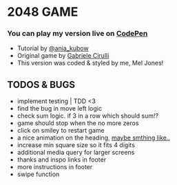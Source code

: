 # 2048 GAME

### You can play my version live on [CodePen](https://codepen.io/MoodyBones/full/GRZPjva)

- Tutorial by [@ania_kubow](https://www.youtube.com/watch?v=aDn2g8XfSMc&ab_channel=AniaKub%C3%B3w%23JavaScriptGames)
- Original game by [Gabriele Cirulli](https://play2048.co/)
- This version was coded & styled by me, Mel Jones!

## TODOS & BUGS
- implement testing | TDD <3
- find the bug in move left logic
- check sum logic. if 3 in a row which should sum!?
- game should stop when the no more zeros
- click on smiley to restart game
- a nice animation on the heading, [maybe smthing like..](https://www.youtube.com/watch?v=7Xyg8Ja7dyY&ab_channel=KevinPowell)
- increase min square size so it fits 4 digits
- additional media query for larger screens
- thanks and inspo links in footer
- more instructions in footer
- swipe function


